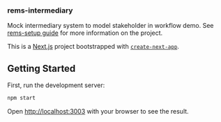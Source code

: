 ### rems-intermediary
Mock intermediary system to model stakeholder in workflow demo. See [rems-setup guide](https://github.com/mcode/rems-setup) for more information on the project. 

This is a [Next.js](https://nextjs.org/) project bootstrapped with [`create-next-app`](https://github.com/vercel/next.js/tree/canary/packages/create-next-app).

## Getting Started

First, run the development server:

```bash
npm start
```

Open [http://localhost:3003](http://localhost:3003) with your browser to see the result.

